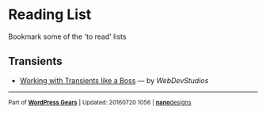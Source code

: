 # Reading List
Bookmark some of the 'to read' lists

## Transients
* [Working with Transients like a Boss](https://medium.com/@webdevstudios/working-with-transients-like-a-boss-e9b355d50746#.lq0rxaryj) &mdash; by _WebDevStudios_


---
<sup>Part of [**WordPress Gears**](https://github.com/mayeenulislam/wordpress-gears) | Updated: 20160720 1056 | [**nano**designs](http://nanodesignsbd.com?ref=wordpress-gears)</sup>